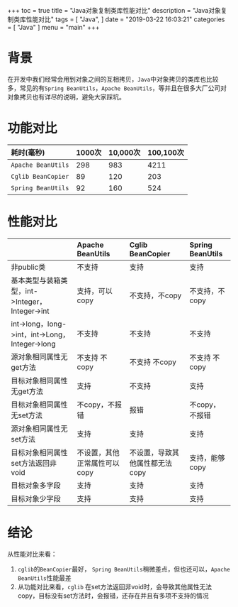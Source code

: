 +++
toc = true
title = "Java对象复制类库性能对比"
description = "Java对象复制类库性能对比"
tags = [
	"Java",
]
date = "2019-03-22 16:03:21"
categories = [
    "Java"
]
menu = "main"
+++

# 背景

在开发中我们经常会用到对象之间的互相拷贝，`Java`中对象拷贝的类库也比较多，常见的有`Spring BeanUtils`，`Apache BeanUtils`，等并且在很多大厂公司对对象拷贝也有详尽的说明，避免大家踩坑。

# 功能对比

|耗时(毫秒)|1000次|10,000次|100,100次|
|:--|:--|:--|:--|
|`Apache BeanUtils`|298|983|4211|
|`Cglib BeanCopier`|89|120|203|
|`Spring BeanUtils`|92|160|524|

# 性能对比

| |Apache BeanUtils|Cglib BeanCopier|Spring BeanUtils|
|:--|:--|:--|:--|
|非public类|不支持|支持|支持|
|基本类型与装箱类型，int->Integer，Integer->int|支持，可以copy|不支持，不copy|不支持，不copy|
|int->long，long->int，int->Long，Integer->long|不支持|不支持|不支持|
|源对象相同属性无get方法|不支持 不copy|不支持 不copy|不支持 不copy|
|目标对象相同属性无get方法|支持|不支持|支持|
|目标对象相同属性无set方法|不copy，不报错|报错|不copy，不报错|
|源对象相同属性无set方法|支持|支持|支持|
|目标对象相同属性set方法返回非void|不设置，其他正常属性可以copy|不设置，导致其他属性都无法copy|支持，能够copy|
|目标对象多字段|支持|支持|支持|
|目标对象少字段|支持|支持|支持|

# 结论

从性能对比来看：

1. `cglib`的`BeanCopier`最好， `Spring BeanUtils`稍微差点，但也还可以，`Apache BeanUtils`性能最差
2. 从功能对比来看，`cglib` 在set方法返回非void时，会导致其他属性无法copy，目标没有set方法时，会报错，还存在并且有多项不支持的情况
